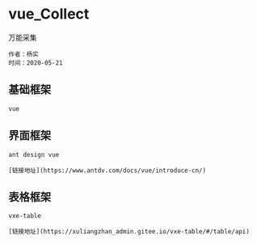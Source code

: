 # vue_Collect
万能采集
```
作者：杨实
时间：2020-05-21
```



## 基础框架
```
vue
```

## 界面框架
```
ant design vue

[链接地址](https://www.antdv.com/docs/vue/introduce-cn/)

```

## 表格框架
```
vxe-table

[链接地址](https://xuliangzhan_admin.gitee.io/vxe-table/#/table/api)

```


